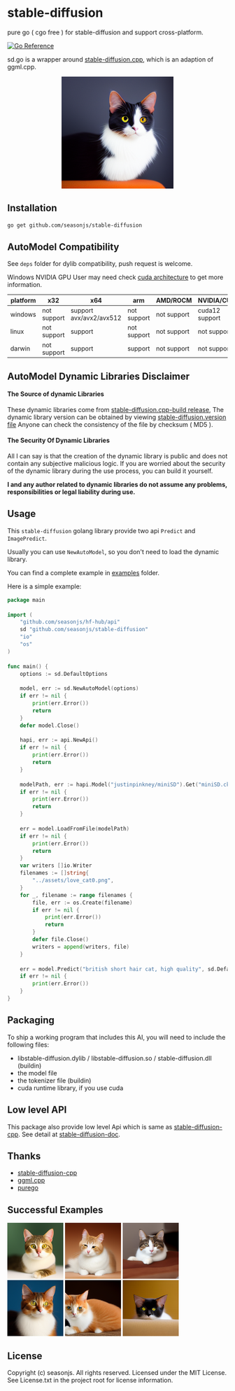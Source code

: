 # stable-diffusion

pure go ( cgo free ) for stable-diffusion and support cross-platform.

[![Go Reference](https://pkg.go.dev/badge/github.com/seasonjs/stable-diffusion.svg)](https://pkg.go.dev/github.com/seasonjs/stable-diffusion)

sd.go is a wrapper around [stable-diffusion.cpp](https://github.com/leejet/stable-diffusion.cpp), which is an adaption
of ggml.cpp.

<p align="center">
  <img src="./assets/img.png" width="256x">
</p>

## Installation

```bash
go get github.com/seasonjs/stable-diffusion
```

## AutoModel Compatibility

See `deps` folder for dylib compatibility, push request is welcome.

Windows NVIDIA GPU User may need check [cuda architecture](https://developer.nvidia.com/cuda-gpus) to get more information.

| platform | x32         | x64                     | arm         | AMD/ROCM    | NVIDIA/CUDA    |
|----------|-------------|-------------------------|-------------|-------------|----------------|
| windows  | not support | support avx/avx2/avx512 | not support | not support | cuda12 support |
| linux    | not support | support                 | not support | not support | not support    |
| darwin   | not support | support                 | support     | not support | not support    |

## AutoModel Dynamic Libraries Disclaimer

#### The Source of dynamic Libraries
These dynamic libraries come from [stable-diffusion.cpp-build release](https://github.com/seasonjs/stable-diffusion.cpp-build/releases), The dynamic library version can be obtained by viewing [stable-diffusion.version file](./deps/stable-diffusion.version)
Anyone can check the consistency of the file by checksum ( MD5 ).

#### The Security Of Dynamic Libraries
All I can say is that the creation of the dynamic library is public and does not contain any subjective malicious logic.
If you are worried about the security of the dynamic library during the use process, you can build it yourself.

**I and any author related to dynamic libraries do not assume any problems, responsibilities or legal liability during use.**

## Usage

This `stable-diffusion` golang library provide two api `Predict` and `ImagePredict`.

Usually you can use `NewAutoModel`, so you don't need to load the dynamic library.

You can find a complete example in [examples](./exmaples) folder.

Here is a simple example:

```go
package main

import (
	"github.com/seasonjs/hf-hub/api"
	sd "github.com/seasonjs/stable-diffusion"
	"io"
	"os"
)

func main() {
	options := sd.DefaultOptions

	model, err := sd.NewAutoModel(options)
	if err != nil {
		print(err.Error())
		return
	}
	defer model.Close()

	hapi, err := api.NewApi()
	if err != nil {
		print(err.Error())
		return
	}

	modelPath, err := hapi.Model("justinpinkney/miniSD").Get("miniSD.ckpt")
	if err != nil {
		print(err.Error())
		return
	}

	err = model.LoadFromFile(modelPath)
	if err != nil {
		print(err.Error())
		return
	}
	var writers []io.Writer
	filenames := []string{
		"../assets/love_cat0.png",
	}
	for _, filename := range filenames {
		file, err := os.Create(filename)
		if err != nil {
			print(err.Error())
			return
		}
		defer file.Close()
		writers = append(writers, file)
	}

	err = model.Predict("british short hair cat, high quality", sd.DefaultFullParams, writers)
	if err != nil {
		print(err.Error())
	}
}
```

## Packaging

To ship a working program that includes this AI, you will need to include the following files:

* libstable-diffusion.dylib / libstable-diffusion.so / stable-diffusion.dll (buildin)
* the model file
* the tokenizer file (buildin)
* cuda runtime library, if you use cuda

## Low level API

This package also provide low level Api which is same
as [stable-diffusion-cpp](https://github.com/leejet/stable-diffusion.cpp).
See detail at [stable-diffusion-doc](https://pkg.go.dev/github.com/seasonjs/stable-diffusion).

## Thanks

* [stable-diffusion-cpp](https://github.com/leejet/stable-diffusion.cpp)
* [ggml.cpp](https://github.com/leejet/ggml.cpp)
* [purego](https://github.com/ebitengine/purego)

## Successful Examples
<span>
  <img src="./assets/love_cat0.png" width="128x">
</span>
<span>
  <img src="./assets/love_cat1.png" width="128x">
</span>
<span>
  <img src="./assets/love_cat2.png" width="128x">
</span>
<span>
  <img src="./assets/love_cat3.png" width="128x">
</span>
<span>
  <img src="./assets/love_cat4.png" width="128x">
</span>
<span>
  <img src="./assets/love_cat5.png" width="128x">
</span>

[//]: # (<span>)

[//]: # (  <img src="./assets/love_cat6.png" width="128x">)

[//]: # (</span>)

## License

Copyright (c) seasonjs. All rights reserved.
Licensed under the MIT License. See License.txt in the project root for license information.